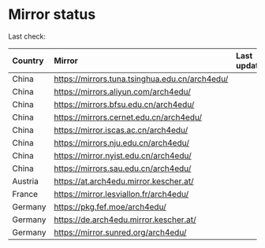 <script src="./time.js"></script>
# Mirror status
Last check: <script type="text/javascript">localize(1716441652.9458373);</script>

|Country|Mirror|Last update|
|:------|:-----|:----------|
|China|https://mirrors.tuna.tsinghua.edu.cn/arch4edu/|<script type="text/javascript">localize(1716402743);</script>|
|China|https://mirrors.aliyun.com/arch4edu/|<script type="text/javascript">localize(1716402743);</script>|
|China|https://mirrors.bfsu.edu.cn/arch4edu/|<script type="text/javascript">localize(1716402743);</script>|
|China|https://mirrors.cernet.edu.cn/arch4edu/|<script type="text/javascript">localize(1716402743);</script>|
|China|https://mirror.iscas.ac.cn/arch4edu/|<script type="text/javascript">localize(1716402743);</script>|
|China|https://mirrors.nju.edu.cn/arch4edu/|<script type="text/javascript">localize(1716402743);</script>|
|China|https://mirror.nyist.edu.cn/arch4edu/|<script type="text/javascript">localize(1716359723);</script>|
|China|https://mirrors.sau.edu.cn/arch4edu/|<script type="text/javascript">localize(1716402743);</script>|
|Austria|https://at.arch4edu.mirror.kescher.at/|<script type="text/javascript">localize(1716402743);</script>|
|France|https://mirror.lesviallon.fr/arch4edu/|<script type="text/javascript">localize(1716402743);</script>|
|Germany|https://pkg.fef.moe/arch4edu/|<script type="text/javascript">localize(1716402743);</script>|
|Germany|https://de.arch4edu.mirror.kescher.at/|<script type="text/javascript">localize(1716402743);</script>|
|Germany|https://mirror.sunred.org/arch4edu/|<script type="text/javascript">localize(1716402743);</script>|

<script src="./tablefilter/tablefilter.js"></script>
<script src="./table.js"></script>